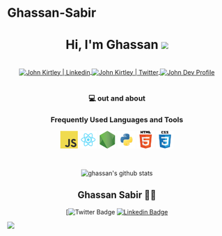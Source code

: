 # Ghassan-Sabir





<div align="center">
 <h1> Hi, I'm Ghassan <img src="https://media.giphy.com/media/hvRJCLFzcasrR4ia7z/giphy.gif" width="35px"></h1>
</div>

<br>

<div align="center">
 <a href="https://linkedin.com/in/ghassan-sabir-7bb927166" target="_blank">
   <img align="center" alt="John Kirtley | Linkedin " width="40px" src="http://www.prepare1.com/wp-content/uploads/2014/04/linkedin-logo-high-res-1254-1024x1024.jpg"</a>
  
  <a href="https://twitter.com/itsghassan1" target="_blank">
    <img align="center" alt="John Kirtley | Twitter" width="41px" src="https://raw.githubusercontent.com/anuraghazra/anuraghazra/master/assets/twitter.svg" />
  </a>

  <a href="https://dev.to/ghassansabir" target="_blank">
    <img align="center" alt="John Dev Profile" width="41px" src="https://cdn4.iconfinder.com/data/icons/logos-and-brands-1/512/84_Dev_logo_logos-512.png" />
  </a>
 </div>

<br>

<div align="center">
<h3>💻 out and about</h3>


### Frequently Used Languages and Tools 

<code><img height="40" src="https://raw.githubusercontent.com/github/explore/80688e429a7d4ef2fca1e82350fe8e3517d3494d/topics/javascript/javascript.png"></code>
<code><img height="40" src="https://raw.githubusercontent.com/github/explore/80688e429a7d4ef2fca1e82350fe8e3517d3494d/topics/react/react.png"></code>
<code><img height="40" src="https://raw.githubusercontent.com/github/explore/80688e429a7d4ef2fca1e82350fe8e3517d3494d/topics/nodejs/nodejs.png"></code> 
<code><img height="40" src="https://raw.githubusercontent.com/github/explore/5c058a388828bb5fde0bcafd4bc867b5bb3f26f3/topics/python/python.png"></code>
<code><img height="40" src="https://raw.githubusercontent.com/github/explore/5c058a388828bb5fde0bcafd4bc867b5bb3f26f3/topics/html/html.png"></code>
<code><img height="40" src="https://raw.githubusercontent.com/github/explore/5c058a388828bb5fde0bcafd4bc867b5bb3f26f3/topics/css/css.png"></code>


<br>

![ghassan's github stats](https://github-readme-stats.vercel.app/api?username=GhassanSabir&count_private=true&show_icons=true&theme=default)

## Ghassan Sabir 👨‍💻
[![Twitter Badge](https://img.shields.io/badge/-GhassanSabir-1ca0f1?style=flat-square&logo=twitter&logoColor=white&link=https://twitter.com/itsghassan1) 
[![Linkedin Badge](https://img.shields.io/badge/-GhassanSabir-blue?style=flat-square&logo=Linkedin&logoColor=white&link=https://www.linkedin.com/in/ghassan-sabir-7bb927166/)](https://www.linkedin.com/in/ghassan-sabir-7bb927166/) 

</div>





![](https://komarev.com/ghpvc/?ghassan222&color=blue)

